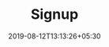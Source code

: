 ---
title: "Signup"
date: 2019-08-12T13:13:26+05:30
type: "credit-report"
layout: "verify-email"

loggedin: false
---